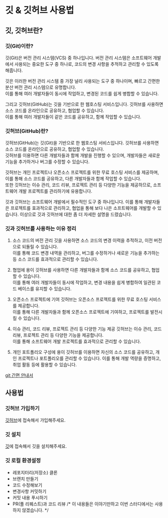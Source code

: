 # 깃 & 깃허브 사용법
## 깃, 깃허브란?
### 깃(Git)이란?
깃(Git)은 버전 관리 시스템(VCS) 중 하나입니다. 버전 관리 시스템은 소프트웨어 개발에서 사용되는 중요한 도구 중 하나로, 코드의 변경 사항을 추적하고 관리할 수 있도록 해줍니다.

깃은 이러한 버전 관리 시스템 중 가장 널리 사용되는 도구 중 하나이며, 빠르고 간편한 분산 버전 관리 시스템으로 유명합니다.  
이를 통해 여러 개발자들이 동시에 작업하고, 변경된 코드를 쉽게 병합할 수 있습니다.

그리고 깃허브(GitHub)는 깃을 기반으로 한 웹호스팅 서비스입니다. 깃허브를 사용하면 소스 코드를 온라인으로 공유하고, 협업할 수 있습니다.  
이를 통해 여러 개발자들이 같은 코드를 공유하고, 함께 작업할 수 있습니다.

### 깃허브(GitHub)란?
깃허브(GitHub)는 깃(Git)을 기반으로 한 웹호스팅 서비스입니다. 깃허브를 사용하면 소스 코드를 온라인으로 공유하고, 협업할 수 있습니다.  
깃허브를 이용하면 다른 개발자들과 함께 개발을 진행할 수 있으며, 개발자들은 새로운 기능을 추가하거나 버그를 수정할 수 있습니다.

깃허브는 개인 프로젝트나 오픈소스 프로젝트를 위한 무료 호스팅 서비스를 제공하며, 이를 통해 소스 코드를 공유하고, 다른 개발자들과 함께 작업할 수 있습니다.  
또한 깃허브는 이슈 관리, 코드 리뷰, 프로젝트 관리 등 다양한 기능을 제공하므로, 소프트웨어 개발 프로젝트를 관리하기에 유용합니다.

깃과 깃허브는 소프트웨어 개발에서 필수적인 도구 중 하나입니다. 이를 통해 개발자들은 프로젝트를 효과적으로 관리하고, 협업을 통해 보다 나은 소프트웨어를 개발할 수 있습니다. 이상으로 깃과 깃허브에 대한 좀 더 자세한 설명을 드렸습니다.

### 깃과 깃허브를 사용하는 이유 정리
1. 소스 코드의 버전 관리
깃을 사용하면 소스 코드의 변경 이력을 추적하고, 이전 버전으로 되돌릴 수 있습니다.  
이를 통해 코드 변경 내역을 관리하고, 버그를 수정하거나 새로운 기능을 추가하는 등 소스 코드를 효과적으로 관리할 수 있습니다.

2. 협업에 용이
깃허브를 사용하면 다른 개발자들과 함께 소스 코드를 공유하고, 협업할 수 있습니다.  
이를 통해 여러 개발자들이 동시에 작업하고, 변경 내용을 쉽게 병합하여 일관된 코드 베이스를 유지할 수 있습니다.

3. 오픈소스 프로젝트에 기여
깃허브는 오픈소스 프로젝트를 위한 무료 호스팅 서비스를 제공합니다.  
이를 통해 다른 개발자들과 함께 오픈소스 프로젝트에 기여하고, 프로젝트를 발전시킬 수 있습니다.

4. 이슈 관리, 코드 리뷰, 프로젝트 관리 등 다양한 기능 제공
깃허브는 이슈 관리, 코드 리뷰, 프로젝트 관리 등 다양한 기능을 제공합니다.  
이를 통해 소프트웨어 개발 프로젝트를 효과적으로 관리할 수 있습니다.

5. 개인 포트폴리오 구성에 용이
깃허브를 이용하면 자신의 소스 코드를 공유하고, 개인 프로젝트나 포트폴리오를 관리할 수 있습니다. 이를 통해 개발 역량을 증명하고, 취업 활동 등에 활용할 수 있습니다.

[git 간편 안내서](https://rogerdudler.github.io/git-guide/index.ko.html)

## 사용법

### 깃허브 가입하기
[깃허브](https://github.com/)에 접속해서 가입해주세요.

### 깃 설치
[깃](https://git-scm.com/)에 접속해서 깃을 설치해주세요.

### 깃 로컬 환경설정
- 레포지터리(저장소) 클론
- 브랜치 만들기
- 코드 수정해보기
- 변경사항 커밋하기
- 커밋 내용 푸시하기
- PR(풀 리퀘스트)과 코드 리뷰 /* 이 내용들은 이야기만하고 이번 스터디에서는 사용하지 않겠습니다. */
